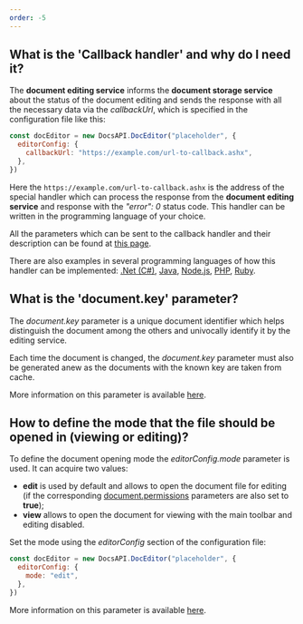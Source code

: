 ```yaml
---
order: -5
---
```


## What is the 'Callback handler' and why do I need it?

The **document editing service** informs the **document storage service** about the status of the document editing and sends the response with all the necessary data via the *callbackUrl*, which is specified in the configuration file like this:

  ``` javascript
  const docEditor = new DocsAPI.DocEditor("placeholder", {
    editorConfig: {
      callbackUrl: "https://example.com/url-to-callback.ashx",
    },
  })
  ```

Here the `https://example.com/url-to-callback.ashx` is the address of the special handler which can process the response from the **document editing service** and response with the *"error": 0* status code. This handler can be written in the programming language of your choice.

All the parameters which can be sent to the callback handler and their description can be found at [this page](../../../Usage%20API/Callback%20handler/index.md).

There are also examples in several programming languages of how this handler can be implemented: [.Net (C#)](../../../Usage%20API/Callback%20handler/index.md#net-c-document-save-example), [Java](../../../Usage%20API/Callback%20handler/index.md#java-document-save-example), [Node.js](../../../Usage%20API/Callback%20handler/index.md#nodejs-document-save-example), [PHP](../../../Usage%20API/Callback%20handler/index.md#php-document-save-example), [Ruby](../../../Usage%20API/Callback%20handler/index.md#ruby-document-save-example).

## What is the 'document.key' parameter?

The *document.key* parameter is a unique document identifier which helps distinguish the document among the others and univocally identify it by the editing service.

Each time the document is changed, the *document.key* parameter must also be generated anew as the documents with the known key are taken from cache.

More information on this parameter is available [here](../../../Usage%20API/Config/Document/index.md#key).

## How to define the mode that the file should be opened in (viewing or editing)?

To define the document opening mode the *editorConfig.mode* parameter is used. It can acquire two values:

- **edit** is used by default and allows to open the document file for editing (if the corresponding [document.permissions](../../../Usage%20API/Config/Document/Permissions/index.md) parameters are also set to **true**);
- **view** allows to open the document for viewing with the main toolbar and editing disabled.

Set the mode using the *editorConfig* section of the configuration file:

  ``` javascript
  const docEditor = new DocsAPI.DocEditor("placeholder", {
    editorConfig: {
      mode: "edit",
    },
  })
  ```

More information on this parameter is available [here](../../../Usage%20API/Config/Editor/index.md#mode).
